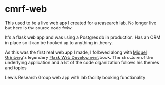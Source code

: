 
# cmrf-web
This used to be a live web app I created for a reasearch lab. No longer live but here is the source code fwiw.

It's a flask web app and was using a Postgres db in production. Has an ORM in place so it can be hooked up to anything in theory.

As this was the first real web app I made, I followed along with [Miguel Grinberg](https://blog.miguelgrinberg.com)'s legendary [Flask Web Development](https://www.amazon.com/gp/product/1491991739) book. The structure of the underlying application and a lot of the code organization follows his themes and topics

Lewis Research Group web app with lab facility booking functionality
